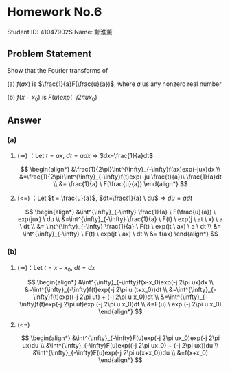 # Homework No.6

Student ID: 41047902S Name: 鄭淮薰

## Problem Statement

Show that the Fourier transforms of

(a) $f(ax)$ is $\frac{1}{a}F(\frac{u}{a})$, where $a$ us any nonzero real number

(b) $f(x-x_0)$ is $F(u)exp(-j2 \pi ux_0)$

## Answer

### (a)

1. (=>) ：Let $t=ax$, $dt=adx$ => $dx=\frac{1}{a}dt$
   
   $$
   \begin{align*}
&\frac{1}{2\pi}\int^{\infty}_{-\infty}f(ax)exp(-jux)dx \\
&=\frac{1}{2\pi}\int^{\infty}_{-\infty}f(t)exp(-ju \frac{t}{a})\ \frac{1}{a}dt \\
&= \frac{1}{a} \ F(\frac{u}{a})
\end{align*}
   $$

2. (<=) ：Let $t = \frac{u}{a}$, $dt=\frac{1}{a} \ du$  => $du=adt$
   
   $$
   \begin{align*}
&\int^{\infty}_{-\infty} 
\frac{1}{a} \ F(\frac{u}{a}) \ exp(jux) \ du \\
&=\int^{\infty}_{-\infty} 
\frac{1}{a} \ F(t) \ exp(j \ at \ x) \ a \ dt \\
&= \int^{\infty}_{-\infty} 
\frac{1}{a} \ F(t) \ exp(jt \ ax) \ a \ dt \\
&= \int^{\infty}_{-\infty} \ F(t) \ exp(jt \ ax) \ dt \\
&= f(ax)
\end{align*}
   $$

### (b)

1. (=>)：Let $t=x-x_0$, $dt=dx$
   
   $$
   \begin{align*}
&\int^{\infty}_{-\infty}f(x-x_0)exp(-j 2\pi ux)dx \\
&=\int^{\infty}_{-\infty}f(t)exp(-j 2\pi u (t+x_0))dt \\
&=\int^{\infty}_{-\infty}f(t)exp((-j 2\pi ut) + (-j 2\pi u x_0))dt \\
&=\int^{\infty}_{-\infty}f(t)exp(-j 2\pi ut)exp (-j 2\pi u x_0)dt \\
&=F(u) \ exp (-j 2\pi u x_0)
\end{align*}
   $$

2. (<=)
   
   $$
   \begin{align*}
&\int^{\infty}_{-\infty}F(u)exp(-j 2\pi ux_0)exp(-j 2\pi ux)du \\
&\int^{\infty}_{-\infty}F(u)exp((-j 2\pi ux_0) + (-j 2\pi ux))du \\
&\int^{\infty}_{-\infty}F(u)exp(-j 2\pi u(x+x_0))du \\
&=f(x+x_0)
\end{align*}
   $$
